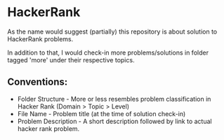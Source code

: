 # HackerRank

As the name would suggest (partially) this repository is about solution to HackerRank problems.

In addition to that, I would check-in more problems/solutions in folder tagged 'more' under their respective topics.


## Conventions:

* Folder Structure - More or less resembles problem classification in Hacker Rank (Domain > Topic > Level)
* File Name - Problem title (at the time of solution check-in)
* Problem Description - A short description followed by link to actual hacker rank problem.

